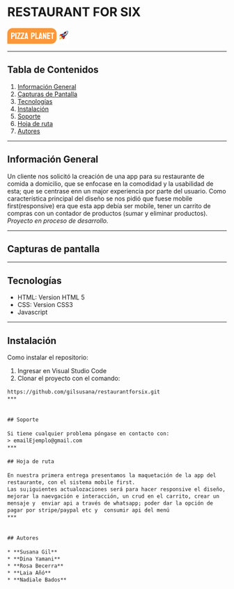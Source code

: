 # RESTAURANT FOR SIX
![logo](./img/logo-principal.png)
***

## Tabla de Contenidos

1. [Información General](#información-general)
2. [Capturas de Pantalla](#capturas-de-pantalla)
3. [Tecnologías](#tecnologías)
4. [Instalación](#instalación)
5. [Soporte](#soporte)
6. [Hoja de ruta](#hoja-de-ruta)
7. [Autores](#autores)
***

## Información General

Un cliente nos solicitó la creación de una app para su restaurante de comida a domicilio, que se enfocase en la comodidad y la usabilidad de esta; que se centrase enn un major experiencia por parte del usuario.
Como característica principal del diseño se nos pidió que fuese mobile first(responsive) era que esta app debía ser mobile, tener un carrito de compras con un contador de productos (sumar y eliminar productos).
*Proyecto en proceso de desarrollo.*   
***

## Capturas de pantalla

***

## Tecnologías

* HTML: Version HTML 5 
* CSS: Version CSS3
* Javascript
***

## Instalación
Como instalar el repositorio:

1. Ingresar en Visual Studio Code
2.  Clonar el proyecto con el comando: 
 ``` 
https://github.com/gilsusana/restaurantforsix.git
***


## Soporte

Si tiene cualquier problema póngase en contacto con: 
> emailEjemplo@gmail.com
***

## Hoja de ruta

En nuestra primera entrega presentamos la maquetación de la app del restaurante, con el sistema mobile first.
Las su¡iguientes actualozaciones será para hacer responsive el diseño, mejorar la naevgación e interacción, un crud en el carrito, crear un mensaje y  enviar api a través de whatsapp; poder dar la opción de pagar por stripe/paypal etc y  consumir api del menú
***


## Autores

* **Susana Gil**
* **Dina Yamani**
* **Rosa Becerra**
* **Laia Añó**
* **Nadiale Bados**
